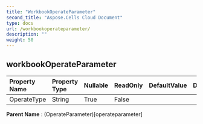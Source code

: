 ```yaml
---
title: "WorkbookOperateParameter"
second_title: "Aspose.Cells Cloud Document"
type: docs
url: /workbookoperateparameter/
description: ""
weight: 50
---
```


## **workbookOperateParameter**

 

| Property Name | Property Type | Nullable |  ReadOnly | DefaultValue | Description | 
| :- | :- | :- |:- |  :- | :- |
| OperateType | String | True |  False |  |  |  

**Parent Name** : (OperateParameter)[operateparameter]


